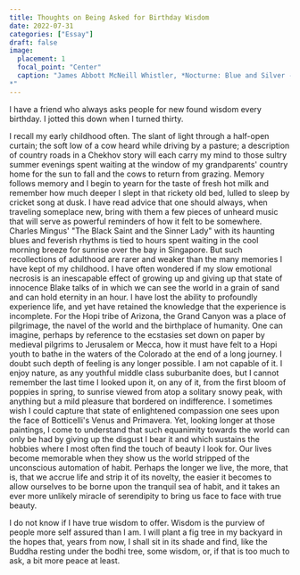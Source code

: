 ```yaml
---
title: Thoughts on Being Asked for Birthday Wisdom
date: 2022-07-31
categories: ["Essay"]
draft: false
image:
  placement: 1
  focal_point: "Center"
  caption: "James Abbott McNeill Whistler, *Nocturne: Blue and Silver - Chelsea
*"
---
```

I have a friend who always asks people for new found wisdom every birthday. I jotted this down when I turned thirty.

I recall my early childhood often. The slant of light through a half-open curtain; the soft low of a cow heard while
driving by a pasture; a description of country roads in a Chekhov story will each carry my mind to those sultry summer
evenings spent waiting at the window of my grandparents' country home for the sun to fall and the cows to return from
grazing. Memory follows memory and I begin to yearn for the taste of fresh hot milk and remember how much deeper I
slept in that rickety old bed, lulled to sleep by cricket song at dusk. I have read advice that one should always, when
traveling someplace new, bring with them a few pieces of unheard music that will serve as powerful reminders of how it
felt to be somewhere. Charles Mingus' "The Black Saint and the Sinner Lady" with its haunting blues and feverish
rhythms is tied to hours spent waiting in the cool morning breeze for sunrise over the bay in Singapore. But such
recollections of adulthood are rarer and weaker than the many memories I have kept of my childhood. I have often
wondered if my slow emotional necrosis is an inescapable effect of growing up and giving up that state of innocence
Blake talks of in which we can see the world in a grain of sand and can hold eternity in an hour. I have lost the
ability to profoundly experience life, and yet have retained the knowledge that the experience is incomplete. For the
Hopi tribe of Arizona, the Grand Canyon was a place of pilgrimage, the navel of the world and the birthplace of
humanity. One can imagine, perhaps by reference to the ecstasies set down on paper by medieval pilgrims to Jerusalem or
Mecca, how it must have felt to a Hopi youth to bathe in the waters of the Colorado at the end of a long journey. I
doubt such depth of feeling is any longer possible. I am not capable of it. I enjoy nature, as any youthful middle
class suburbanite does, but I cannot remember the last time I looked upon it, on any of it, from the first bloom of
poppies in spring, to sunrise viewed from atop a solitary snowy peak, with anything but a mild pleasure that bordered
on indifference. I sometimes wish I could capture that state of enlightened compassion one sees upon the face of
Botticelli's Venus and Primavera. Yet, looking longer at those paintings, I come to understand that such equanimity
towards the world can only be had by giving up the disgust I bear it and which sustains the hobbies where I most often
find the touch of beauty I look for. Our lives become memorable when they show us the world stripped of the unconscious
automation of habit. Perhaps the longer we live, the more, that is, that we accrue life and strip it of its novelty,
the easier it becomes to allow ourselves to be borne upon the tranquil sea of habit, and it takes an ever more unlikely
miracle of serendipity to bring us face to face with true beauty. 

I do not know if I have true wisdom to offer. Wisdom is the purview of people more self assured than I am. I will plant
a fig tree in my backyard in the hopes that, years from now, I shall sit in its shade and find, like the Buddha resting
under the bodhi tree, some wisdom, or, if that is too much to ask, a bit more peace at least.
